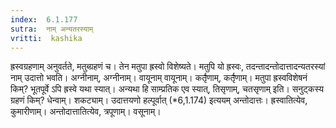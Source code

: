 ```yaml
---
index:  6.1.177
sutra:  नाम् अन्यतरस्याम्
vritti:  kashika 
---
```


ह्रस्वग्रहणाम् अनुवर्तते, मतुब्ग्रहणं च। तेन मतुपा ह्रस्वो विशेष्यते। मतुपि यो ह्रस्वः, तदन्तादन्तोदात्तादन्यतरस्यां नाम् उदात्तो भवति। अग्नीनाम्, अग्नीनाम्। वायूनाम् वायूनाम्। कर्तृ̄णाम्, कर्तृ̄णाम्। मतुपा ह्रस्वविशेषनं किम्? भूतपूर्वे ऽपि ह्रस्वे यथा स्यात्। अन्यथा हि साम्प्रतिक एव स्यात्, तिसृणाम्, चतसृणाम् इति। सनुट्कस्य ग्रहणं किम्? धेन्वाम्। शकट्याम्। उदात्तयणो हल्पूर्वात् (*6,1.174) इत्ययम् अन्तोदात्तः। ह्रस्वातित्येव, कुमारीणाम्। अन्तोदात्तातित्येव, त्रपूणाम्। वसूनाम्।

